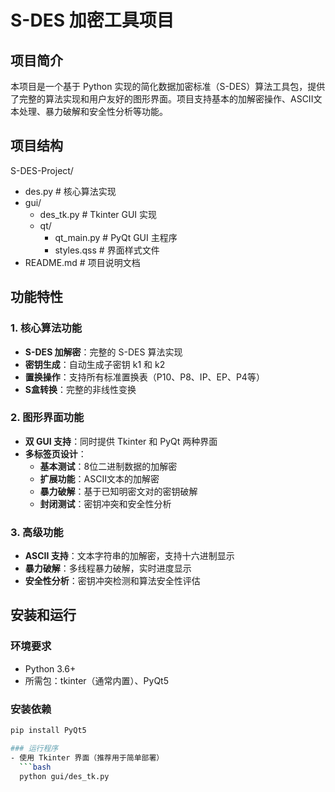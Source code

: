 # S-DES 加密工具项目

## 项目简介
本项目是一个基于 Python 实现的简化数据加密标准（S-DES）算法工具包，提供了完整的算法实现和用户友好的图形界面。项目支持基本的加解密操作、ASCII文本处理、暴力破解和安全性分析等功能。

## 项目结构
S-DES-Project/
- des.py                    # 核心算法实现
- gui/
  - des_tk.py               # Tkinter GUI 实现
  - qt/
    - qt_main.py            # PyQt GUI 主程序
    - styles.qss            # 界面样式文件
- README.md                 # 项目说明文档


## 功能特性

### 1. 核心算法功能
- **S-DES 加解密**：完整的 S-DES 算法实现
- **密钥生成**：自动生成子密钥 k1 和 k2
- **置换操作**：支持所有标准置换表（P10、P8、IP、EP、P4等）
- **S盒转换**：完整的非线性变换

### 2. 图形界面功能
- **双 GUI 支持**：同时提供 Tkinter 和 PyQt 两种界面
- **多标签页设计**：
  - **基本测试**：8位二进制数据的加解密
  - **扩展功能**：ASCII文本的加解密
  - **暴力破解**：基于已知明密文对的密钥破解
  - **封闭测试**：密钥冲突和安全性分析

### 3. 高级功能
- **ASCII 支持**：文本字符串的加解密，支持十六进制显示
- **暴力破解**：多线程暴力破解，实时进度显示
- **安全性分析**：密钥冲突检测和算法安全性评估

## 安装和运行

### 环境要求
- Python 3.6+
- 所需包：tkinter（通常内置）、PyQt5

### 安装依赖
```bash 
pip install PyQt5

### 运行程序
- 使用 Tkinter 界面（推荐用于简单部署）
  ```bash
  python gui/des_tk.py
